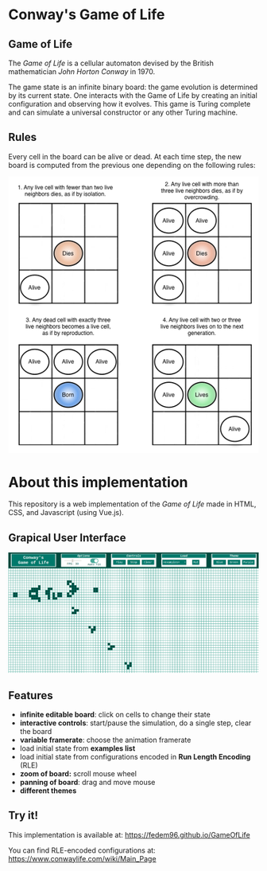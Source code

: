 # Conway's Game of Life

## Game of Life
The *Game of Life* is a cellular automaton devised by the British mathematician *John Horton Conway* in 1970.

The game state is an infinite binary board: the game evolution is determined by its current state. One interacts with the Game of Life by creating an initial configuration and observing how it evolves. This game is Turing complete and can simulate a universal constructor or any other Turing machine.


## Rules
Every cell in the board can be alive or dead. At each time step, the new board is computed from the previous one depending on the following rules:

![Rules of Game of Life](img/rules.png "Rules")


# About this implementation
This repository is a web implementation of the *Game of Life* made in HTML, CSS, and Javascript (using Vue.js).

## Grapical User Interface
![Graphical User Interface of this implementation of Game of Life](img/gui.png "Graphical User Interface")

## Features
* **infinite editable board**: click on cells to change their state
* **interactive controls**: start/pause the simulation, do a single step, clear the board
* **variable framerate**: choose the animation framerate
* load initial state from **examples list**
* load initial state from configurations encoded in **Run Length Encoding** (RLE)
* **zoom of board:** scroll mouse wheel
* **panning of board**: drag and move mouse
* **different themes**

## Try it!
This implementation is available at: https://fedem96.github.io/GameOfLife

You can find RLE-encoded configurations at: https://www.conwaylife.com/wiki/Main_Page
